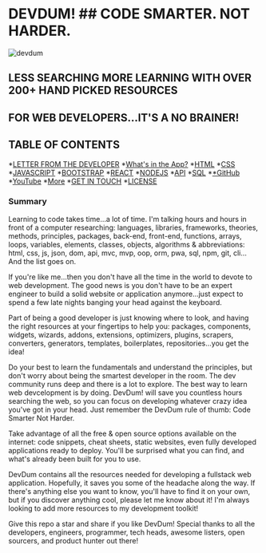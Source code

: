 # DEVDUM! ## CODE SMARTER. NOT HARDER. 
<img alt=devdum href="DevDum copy (1).png"/>
 
## LESS SEARCHING MORE LEARNING WITH OVER 200+ HAND PICKED RESOURCES 
## FOR WEB DEVELOPERS...IT'S A NO BRAINER!

## TABLE OF CONTENTS
*[LETTER FROM THE DEVELOPER](#Letterfromthedeveloper)
*[What's in the App?](#what'sintheapp?)
*[HTML](#html)
*[CSS](#css)
*[JAVASCRIPT](#javascript)
*[BOOTSTRAP](#bootstrap)
*[REACT](#react)
*[NODEJS](#nodejs)
*[API](#api)
*[SQL](#sql)
*[*GitHub](#github)
*[YouTube](#youtube)
*[More](#more)
*[GET IN TOUCH](#getintouch)
*[LICENSE](#license)

### Summary

Learning to code takes time...a lot of time. I'm talking hours and hours in front of a computer researching: languages, libraries, frameworks, theories, methods, principles, packages, back-end, front-end, functions, arrays, loops, variables, elements, classes, objects, algorithms & abbreviations: html, css, js, json, dom, api, mvc, mvp, oop, orm, pwa, sql, npm, git, cli… And the list goes on. 

If you're like me...then you don't have all the time in the world to devote to web development. The good news is you don't have to be an expert engineer to build a solid website or application anymore...just expect to spend a few late nights banging your head against the keyboard. 

Part of being a good developer is just knowing where to look, and having the right resources at your fingertips to help you: packages, components, widgets, wizards, addons, extensions, optimizers, plugins, scrapers, converters, generators, templates, boilerplates, repositories...you get the idea!
 
Do your best to learn the fundamentals and understand the principles, but don't worry about being the smartest developer in the room. The dev community runs deep and there is a lot to explore. The best way to learn web devcelopment is by doing. DevDum! will save you countless hours searching the web, so you can focus on developing whatever crazy idea you've got in your head. Just remember the DevDum rule of thumb: Code Smarter Not Harder. 

Take advantage of all the free & open source options available on the internet: code snippets, cheat sheets, static websites, even fully developed applications ready to deploy. You'll be surprised what you can find, and what's already been built for you to use. 

DevDum contains all the resources needed for developing a fullstack web application. Hopefully, it saves you some of the headache along the way. If there's anything else you want to know, you'll have to find it on your own, but if you discover anything cool, please let me know about it! I'm always looking to add more resources to my development toolkit! 

 Give this repo a star and share if you like DevDum! Special thanks to all the developers, engineers, programmer, tech heads, awesome listers, open sourcers, and product hunter out there! 





